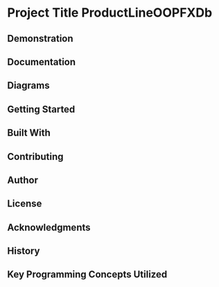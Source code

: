 # Project Title  ProductLineOOPFXDb

## [](https://github.com/PV-COP/PV-README-TEMPLATE/blob/master/TitleOnlyTemplate.md#demonstration)Demonstration

## [](https://github.com/PV-COP/PV-README-TEMPLATE/blob/master/TitleOnlyTemplate.md#documentation)Documentation

## [](https://github.com/PV-COP/PV-README-TEMPLATE/blob/master/TitleOnlyTemplate.md#diagrams)Diagrams

## [](https://github.com/PV-COP/PV-README-TEMPLATE/blob/master/TitleOnlyTemplate.md#getting-started)Getting Started

## [](https://github.com/PV-COP/PV-README-TEMPLATE/blob/master/TitleOnlyTemplate.md#built-with)Built With

## [](https://github.com/PV-COP/PV-README-TEMPLATE/blob/master/TitleOnlyTemplate.md#contributing)Contributing

## [](https://github.com/PV-COP/PV-README-TEMPLATE/blob/master/TitleOnlyTemplate.md#author)Author

## [](https://github.com/PV-COP/PV-README-TEMPLATE/blob/master/TitleOnlyTemplate.md#license)License

## [](https://github.com/PV-COP/PV-README-TEMPLATE/blob/master/TitleOnlyTemplate.md#acknowledgments)Acknowledgments

## [](https://github.com/PV-COP/PV-README-TEMPLATE/blob/master/TitleOnlyTemplate.md#history)History

## [](https://github.com/PV-COP/PV-README-TEMPLATE/blob/master/TitleOnlyTemplate.md#key-programming-concepts-utilized)Key Programming Concepts Utilized
